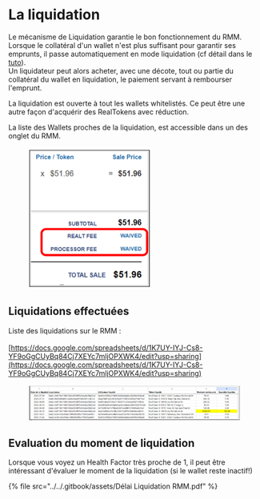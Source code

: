 # La liquidation

Le mécanisme de Liquidation garantie le bon fonctionnement du RMM. \
Lorsque le collatéral d'un wallet n'est plus suffisant pour garantir ses emprunts, il passe automatiquement en mode liquidation (cf détail dans le [tuto](./)).\
Un liquidateur peut alors acheter, avec une décote, tout ou partie du collatéral du wallet en liquidation, le paiement servant à rembourser l'emprunt.

La liquidation est ouverte à tout les wallets whitelistés. Ce peut être une autre façon d'acquérir des RealTokens avec réduction.

La liste des Wallets proches de la liquidation, est accessible dans un des onglet du RMM.&#x20;

<figure><img src="../../.gitbook/assets/image (257).png" alt="" width="246"><figcaption></figcaption></figure>

## Liquidations effectuées

Liste des liquidations sur le RMM  : \
\
[https://docs.google.com/spreadsheets/d/1K7UY-IYJ-Cs8-YF9oGgCUyBq84Cj7XEYc7mljOPXWK4/edit?usp=sharing](https://docs.google.com/spreadsheets/d/1K7UY-IYJ-Cs8-YF9oGgCUyBq84Cj7XEYc7mljOPXWK4/edit?usp=sharing)

<figure><img src="../../.gitbook/assets/image (2) (1) (1) (1) (1) (1) (1) (1) (1) (1) (1).png" alt=""><figcaption></figcaption></figure>

## Evaluation du moment de liquidation

Lorsque vous voyez un Health Factor très proche de 1, il peut être intéressant d'évaluer le moment de la liquidation (si le wallet reste inactif!)&#x20;

{% file src="../../.gitbook/assets/Délai Liquidation RMM.pdf" %}
